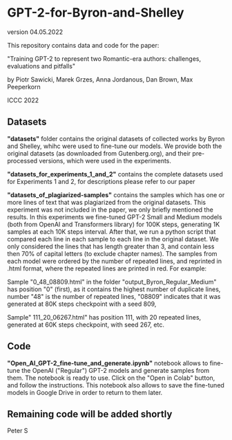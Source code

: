 # GPT-2-for-Byron-and-Shelley
version 04.05.2022

This repository contains data and code for the paper:

"Training GPT-2 to represent two Romantic-era authors: challenges, evaluations and pitfalls" 

by Piotr Sawicki, Marek Grzes, Anna Jordanous, Dan Brown, Max Peeperkorn

ICCC 2022

## Datasets

**"datasets"** folder contains the original datasets of collected works by Byron and Shelley, whihc were used to fine-tune our models. We provide both the original datasets (as downloaded from Gutenberg.org), and their pre-processed versions, which were used in the experiments. 

**"datasets_for_experiments_1_and_2"** contains the complete datasets used for Experiments 1 and 2, for descriptions please refer to our paper

**"datasets_of_plagiarized-samples"** contains the samples which has one or more lines of text that was plagiarized from the original datasets. This experiment was not included in the paper, we only briefly mentioned the results. In this experiments we fine-tuned GPT-2 Small and Medium models (both from OpenAI and Transformers library) for 100K steps, generating 1K samples at each 10K steps interval. After that, we run a python script that compared each line in each sample to each line in the original dataset. We only considered the lines that has length greater than 3, and contain less then 70% of capital letters (to exclude chapter names). The samples from each model were ordered by the number of repeated lines, and reprinted in .html format, where the repeated lines are printed in red. For example:

Sample "0_48_08809.html" in the folder "output_Byron_Regular_Medium" has position "0" (first), as it contains the highest number of duplicate lines, number "48" is the number of repeated lines, "08809" indicates that it was generated at 80K steps checkpoint with a seed 809,

Sample" 111_20_06267.html" has position 111, with 20 repeated lines, generated at 60K steps checkpoint, with seed 267, etc.

## Code

**"Open_AI_GPT-2_fine-tune_and_generate.ipynb"** notebook allows to fine-tune the OpenAI ("Regular") GPT-2 models and generate samples from them. The notebook is ready to use. Click on the "Open in Colab" button, and follow the instructions. This notebook also allows to save the fine-tuned models in Google Drive in order to return to them later.

## Remaining code will be added shortly
Peter S
